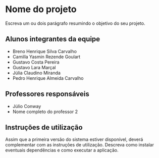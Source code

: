 # Nome do projeto
Escreva um ou dois  parágrafo resumindo o objetivo do seu projeto.

## Alunos integrantes da equipe

* Breno Henrique Silva Carvalho
* Camilla Yasmin Rezende Goulart
* Gustavo Costa Pereira
* Gustavo Lara Marçal
* Júlia Claudino Miranda
* Pedro Henrique Almeida Carvalho

## Professores responsáveis

* Júlio Conway
* Nome completo do professor 2

## Instruções de utilização

Assim que a primeira versão do sistema estiver disponível, deverá complementar com as instruções de utilização. Descreva como instalar eventuais dependências e como executar a aplicação.
